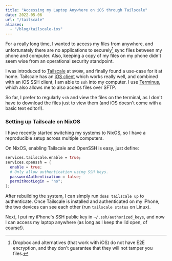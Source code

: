 ```yaml
---
title: "Accessing my Laptop Anywhere on iOS through Tailscale"
date: 2022-05-06
url: "/tailscale"
aliases:
  - "/blog/tailscale-ios"
---
```


For a really long time, I wanted to access my files from anywhere, and unfortunately
there are no applications to securely[^1] sync files between my phone and
computer. Also, keeping a copy of my files on my phone didn't seem wise from
an operational security standpoint.


I was introduced to [Tailscale](https://tailscale.com/) at `$WORK`,
and finally found a use-case for it at home. Tailscale has an
[iOS client](https://tailscale.com/kb/1020/install-ios/) which works really
well, and combined with an iOS SSH client, I am able to `ssh` into my computer.
I use [Terminus](https://apps.apple.com/us/app/termius-terminal-ssh-client/id549039908),
which also allows me to also access files over SFTP.

So far, I prefer to regularly `ssh` and view the files on the terminal, as I
don't have to download the files just to view them (and iOS doesn't come with a
basic text editor!).

### Setting up Tailscale on NixOS

I have recently started switching my systems to NixOS, so I have a reproducible
setup across multiple computers.

On NixOS, enabling Tailscale and OpenSSH is easy, just define:

```nix
services.tailscale.enable = true;
services.openssh = {
  enable = true;
  # Only allow authentication using SSH keys.
  passwordAuthentication = false;
  permitRootLogin = "no";
};
```

After rebuilding the system, I can simply run `doas tailscale up` to
authenticate. Once Tailscale is installed and authenticated on my iPhone, the
two devices can see each other (run `tailscale status` on Linux).

Next, I put my iPhone's SSH public key in `~/.ssh/authorized_keys`, and now I
can access my laptop anywhere (as long as I keep the lid open, of course!).

[^1]: Dropbox and alternatives (that work with iOS) do not have E2E encryption,
  and they don't guarantee that they will not tamper you files.
